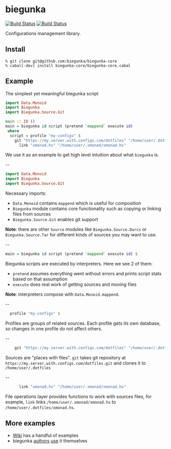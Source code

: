 # biegunka
[![Build Status](https://drone.io/github.com/biegunka/biegunka-core/status.png)](https://drone.io/github.com/biegunka/biegunka-core/latest)
[![Build Status](https://secure.travis-ci.org/biegunka/biegunka-core.png?branch=master)](http://travis-ci.org/biegunka/biegunka-core)

Configurations management library.

## Install
```
% git clone git@github.com:biegunka/biegunka-core
% cabal[-dev] install biegunka-core/biegunka-core.cabal
```

## Example
The simplest yet meaningful biegunka script

```haskell
import Data.Monoid
import Biegunka
import Biegunka.Source.Git

main :: IO ()
main = biegunka id script (pretend `mappend` execute id)
 where
  script = profile "my-configs" $
    git "https://my.server.with.configs.com/dotfiles" "/home/user/.dotfiles" $
	  link "xmonad.hs" "/home/user/.xmonad/xmonad.hs"
```
We use it as an example to get high level intuition about what `biegunka` is.

--

```haskell
import Data.Monoid
import Biegunka
import Biegunka.Source.Git
```

Necessary imports:
  * `Data.Monoid` contains `mappend` which is useful for composition
  * `Biegunka` module contains core functionality such as copying or linking files from sources
  * `Biegunka.Source.Git` enables git support

**Note**: there are other `Source` modules like `Biegunka.Source.Darcs` or `Biegunka.Source.Tar` for different kinds of sources you may want to use.

--

```haskell
main = biegunka id script (pretend `mappend` execute id) $
```
Biegunka scripts are executed by interpreters. Here we see 2 of them:
 * `pretend` assumes everything went without errors and prints script stats based on that assumption
 * `execute` does real work of getting sources and moving files

**Note**: interpreters compose with `Data.Monoid.mappend`.

--

```haskell
  profile "my-configs" $
```

Profiles are groups of related sources. Each profile gets its own database, so changes in one profile do not affect others.

--

```haskell
    git "https://my.server.with.configs.com/dotfiles" "/home/user/.dotfiles" $
```

Sources are "places with files". `git` takes git repository at `https://my.server.with.configs.com/dotfiles.git` and clones it to `/home/user/.dotfiles`

--

```haskell
      link "xmonad.hs" "/home/user/.xmonad/xmonad.hs"
```
File operations layer provides functions to work with sources files, for example, `link` links `/home/user/.xmonad/xmonad.hs` to `/home/user/.dotfiles/xmonad.hs`.

## More examples

  * [Wiki][1] has a handful of examples
  * biegunka [authors][2] [use][3] it themselves

 [1]: https://github.com/biegunka/biegunka-core/wiki/Examples
 [2]: https://github.com/supki/.dotfiles/blob/master/biegunka/Main.hs
 [3]: https://github.com/dmalikov/dotfiles/blob/master/main.biegunka
